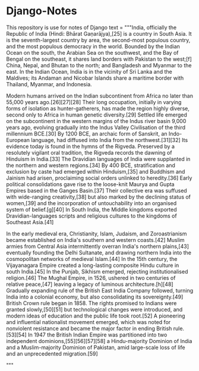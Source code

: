 # Django-Notes
This repository is use for notes of Django
text = """India, officially the Republic of India (Hindi: Bhārat Gaṇarājya),[25] is a country in South Asia. It is the seventh-largest country by area, the second-most populous country, and the most populous democracy in the world. Bounded by the Indian Ocean on the south, the Arabian Sea on the southwest, and the Bay of Bengal on the southeast, it shares land borders with Pakistan to the west;[f] China, Nepal, and Bhutan to the north; and Bangladesh and Myanmar to the east. In the Indian Ocean, India is in the vicinity of Sri Lanka and the Maldives; its Andaman and Nicobar Islands share a maritime border with Thailand, Myanmar, and Indonesia.

Modern humans arrived on the Indian subcontinent from Africa no later than 55,000 years ago.[26][27][28] Their long occupation, initially in varying forms of isolation as hunter-gatherers, has made the region highly diverse, second only to Africa in human genetic diversity.[29] Settled life emerged on the subcontinent in the western margins of the Indus river basin 9,000 years ago, evolving gradually into the Indus Valley Civilisation of the third millennium BCE.[30] By 1200 BCE, an archaic form of Sanskrit, an Indo-European language, had diffused into India from the northwest.[31][32] Its evidence today is found in the hymns of the Rigveda. Preserved by a resolutely vigilant oral tradition, the Rigveda records the dawning of Hinduism in India.[33] The Dravidian languages of India were supplanted in the northern and western regions.[34] By 400 BCE, stratification and exclusion by caste had emerged within Hinduism,[35] and Buddhism and Jainism had arisen, proclaiming social orders unlinked to heredity.[36] Early political consolidations gave rise to the loose-knit Maurya and Gupta Empires based in the Ganges Basin.[37] Their collective era was suffused with wide-ranging creativity,[38] but also marked by the declining status of women,[39] and the incorporation of untouchability into an organised system of belief.[g][40] In South India, the Middle kingdoms exported Dravidian-languages scripts and religious cultures to the kingdoms of Southeast Asia.[41]

In the early medieval era, Christianity, Islam, Judaism, and Zoroastrianism became established on India's southern and western coasts.[42] Muslim armies from Central Asia intermittently overran India's northern plains,[43] eventually founding the Delhi Sultanate, and drawing northern India into the cosmopolitan networks of medieval Islam.[44] In the 15th century, the Vijayanagara Empire created a long-lasting composite Hindu culture in south India.[45] In the Punjab, Sikhism emerged, rejecting institutionalised religion.[46] The Mughal Empire, in 1526, ushered in two centuries of relative peace,[47] leaving a legacy of luminous architecture.[h][48] Gradually expanding rule of the British East India Company followed, turning India into a colonial economy, but also consolidating its sovereignty.[49] British Crown rule began in 1858. The rights promised to Indians were granted slowly,[50][51] but technological changes were introduced, and modern ideas of education and the public life took root.[52] A pioneering and influential nationalist movement emerged, which was noted for nonviolent resistance and became the major factor in ending British rule.[53][54] In 1947 the British Indian Empire was partitioned into two independent dominions,[55][56][57][58] a Hindu-majority Dominion of India and a Muslim-majority Dominion of Pakistan, amid large-scale loss of life and an unprecedented migration.[59]

"""
